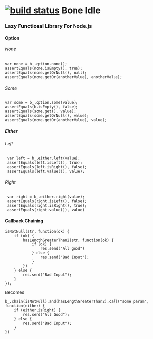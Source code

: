 [![build status](https://secure.travis-ci.org/jozefdransfield/BoneIdle.png)](http://travis-ci.org/jozefdransfield/BoneIdle)
Bone Idle
=========

### Lazy Functional Library For Node.js

#### Option
###### None
	var none = b_.option.none();
	assertEquals(none.isEmpty(), true);
	assertEquals(none.getOrNull(), null);
	assertEquals(none.getOr(anotherValue), anotherValue);
###### Some 
	var some = b_.option.some(value);
	assertEquals(b.isEmpty(), false);
	assertEquals(some.get(), value);
	assertEquals(some.getOrNull(), value);
	assertEquals(none.getOr(anotherValue), value);
	
##### Either
###### Left 
	 var left = b_.either.left(value);
	 assertEquals(left.isLeft(), true);
	 assertEquals(left.isRight(), false);
	 assertEquals(left.value()), value);
###### Right 
	 var right = b_.either.right(value);
	 assertEquals(right.isLeft(), false);
	 assertEquals(right.isRight(), true);
	 assertEquals(right.value()), value)



####  Callback Chaining

	isNotNull(str, function(ok) {
		if (ok) {
			hasLengthGreaterThan2(str, function(ok) {
				if (ok) {
					res.send("All good")
				} else {
					res.send("Bad Input");
				}
			})
		} else {
			res.send("Bad Input");
		}
	});

Becomes 
	
	b_.chain(isNotNull).and(hasLengthGreaterThan2).call("some param", function(either) {
		if (either.isRight) {
			res.send("All Good");
		} else {
			res.send("Bad Input");
		}
	})

